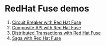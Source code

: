 # RedHat Fuse demos

1. [Circuit Breaker with Red Hat Fuse](camel-circuit-breaker/README.md)
2. [Composite API with Red Hat Fuse](camel-composite/README.md)
3. [Distributed Transactions with Red Hat Fuse](camel-transaction/README.md)
4. [Saga with Red Hat Fuse](camel-saga/README.md)

